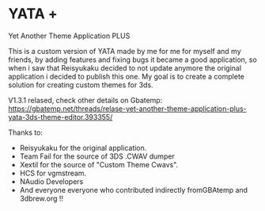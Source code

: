 # YATA +
Yet Another Theme Application PLUS

This is a custom version of YATA made by me for me for myself and my friends, by adding features and fixing bugs it became a good application,
so when i saw that Reisyukaku decided to not update anymore the original application i decided to publish this one.
My goal is to create a complete solution for creating custom themes for 3ds.

V1.3.1 relased, check other details on Gbatemp: https://gbatemp.net/threads/relase-yet-another-theme-application-plus-yata-3ds-theme-editor.393355/

Thanks to:
- Reisyukaku for the original application.
- Team Fail for the source of 3DS .CWAV dumper
- Xextil for the source of "Custom Theme Cwavs".
- HCS for vgmstream.
- NAudio Developers
- And everyone everyone who contributed indirectly fromGBAtemp and 3dbrew.org !!
